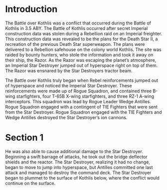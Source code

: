 # Introduction

The Battle over Kothlis was a conflict that occurred during the Battle of Kothlis in 3.5 ABY.
The Battle of Kothlis occurred after secret Imperial construction data was stolen during a Rebellion raid on an Imperial freighter.
This construction data was revealed to be the plans for the Death Star II, a recreation of the previous Death Star superweapon.
The plans were delivered to a Rebellion safehouse on the colony world Kothlis.
The site was raided by bounty hunters, who stole the information and took it away on their ship, the Razor.
As the Razor was escaping the planet’s atmosphere, an Imperial Star Destroyer jumped out of hyperspace right on top of them.
The Razor was ensnared by the Star Destroyers tractor beam.

The Battle over Kothlis truly began when Rebel reinforcements jumped out of hyperspace and noticed the Imperial Star Destroyer.
These reinforcements were made up of Rogue Squadron, and contained three B-wing starfighters, four T-65B X-wing starfighters, and three RZ-1 A-wing interceptors.
This squadron was lead by Rogue Leader Wedge Antilles.
Rogue Squadron engaged with a contingent of TIE Fighters that were sent from the Star Destroyer.
Rogue Squadron engaged with the TIE Fighters and Wedge Antilles destroyed the Star Destroyer’s ion cannons.

# Section 1

He was also able to cause additional damage to the Star Destroyer.
Beginning a swift barrage of attacks, he took out the bridge deflector shields and the reactor.
The Star Destroyer, realizing it had no change, began to move to jump into hyperspace, but Antilles committed one last attack and managed to destroy the command deck.
The Star Destroyer began to plummet to the surface of Kothlis below, where the conflict would continue on the surface.
